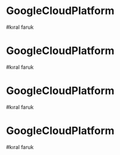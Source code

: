 # GoogleCloudPlatform
#kıral faruk
# GoogleCloudPlatform
#kıral faruk
# GoogleCloudPlatform
#kıral faruk
# GoogleCloudPlatform
#kıral faruk
